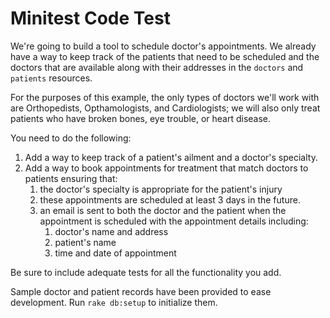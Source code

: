 # Minitest Code Test

We're going to build a tool to schedule doctor's appointments. We already have a
way to keep track of the patients that need to be scheduled and the doctors that
are available along with their addresses in the `doctors` and `patients`
resources.

For the purposes of this example, the only types of doctors we'll work with are
Orthopedists, Opthamologists, and Cardiologists; we will also only treat
patients who have broken bones, eye trouble, or heart disease.

You need to do the following:

1. Add a way to keep track of a patient's ailment and a doctor's specialty.
2. Add a way to book appointments for treatment that match doctors to patients
   ensuring that:
   1. the doctor's specialty is appropriate for the patient's injury
   2. these appointments are scheduled at least 3 days in the future.
   3. an email is sent to both the doctor and the patient when the appointment
      is scheduled with the appointment details including:
      1. doctor's name and address
      2. patient's name
      3. time and date of appointment

Be sure to include adequate tests for all the functionality you add.

Sample doctor and patient records have been provided to ease development. Run
`rake db:setup` to initialize them.
